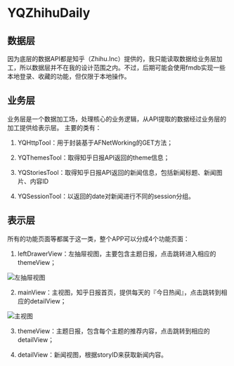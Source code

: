 # YQZhihuDaily
## 数据层
因为底层的数据API都是知乎（Zhihu.Inc）提供的，我只能读取数据给业务层加工，所以数据层并不在我的设计范围之内。不过，后期可能会使用fmdb实现一些本地登录、收藏的功能，但仅限于本地操作。
## 业务层
业务层是一个数据加工场，处理核心的业务逻辑，从API提取的数据经过业务层的加工提供给表示层。
主要的类有：

1. YQHttpTool：用于封装基于AFNetWorking的GET方法；

2. YQThemesTool：取得知乎日报API返回的theme信息；

3. YQStoriesTool：取得知乎日报API返回的新闻信息，包括新闻标题、新闻图片、内容ID

4. YQSessionTool：以返回的date对新闻进行不同的session分组。

## 表示层
所有的功能页面等都属于这一类，整个APP可以分成4个功能页面：
1.  leftDrawerView：左抽屉视图，主要包含主题日报，点击跳转进入相应的themeView；

![左抽屉视图](http://7xqzfr.com1.z0.glb.clouddn.com/Simulator%20Screen%20Shot%202016%E5%B9%B45%E6%9C%8817%E6%97%A5%20%E4%B8%8B%E5%8D%883.03.48.png)

2.  mainView：主视图，知乎日报首页，提供每天的『今日热闻』，点击跳转到相应的detailView；

![主视图](http://7xqzfr.com1.z0.glb.clouddn.com/Simulator%20Screen%20Shot%202016%E5%B9%B45%E6%9C%8817%E6%97%A5%20%E4%B8%8B%E5%8D%883.03.45.png)

3.  themeView：主题日报，包含每个主题的推荐内容，点击跳转到相应的detailView；

4.  detailView：新闻视图，根据storyID来获取新闻内容。
